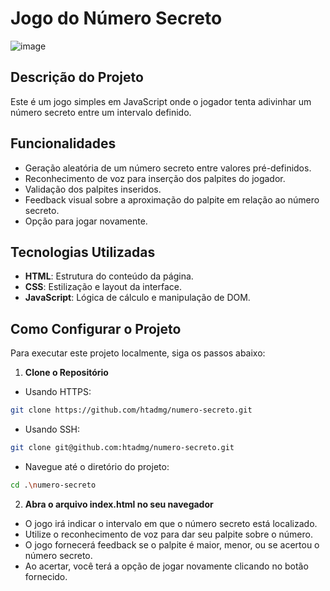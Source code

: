 # Jogo do Número Secreto
![image](https://github.com/htadmg/numero-secreto/assets/124289385/c5659858-7788-4575-9642-cebc474458d4)

## Descrição do Projeto
Este é um jogo simples em JavaScript onde o jogador tenta adivinhar um número secreto entre um intervalo definido.

## Funcionalidades

- Geração aleatória de um número secreto entre valores pré-definidos.
- Reconhecimento de voz para inserção dos palpites do jogador.
- Validação dos palpites inseridos.
- Feedback visual sobre a aproximação do palpite em relação ao número secreto.
- Opção para jogar novamente.

## Tecnologias Utilizadas
- **HTML**: Estrutura do conteúdo da página.
- **CSS**: Estilização e layout da interface.
- **JavaScript**: Lógica de cálculo e manipulação de DOM.

## Como Configurar o Projeto

Para executar este projeto localmente, siga os passos abaixo:

1. **Clone o Repositório**
- Usando HTTPS:
```bash
git clone https://github.com/htadmg/numero-secreto.git
```
- Usando SSH:
```bash
git clone git@github.com:htadmg/numero-secreto.git
```
- Navegue até o diretório do projeto:
```bash
cd .\numero-secreto
```
2. **Abra o arquivo index.html no seu navegador**
- O jogo irá indicar o intervalo em que o número secreto está localizado.
- Utilize o reconhecimento de voz para dar seu palpite sobre o número.
- O jogo fornecerá feedback se o palpite é maior, menor, ou se acertou o número secreto.
- Ao acertar, você terá a opção de jogar novamente clicando no botão fornecido.

